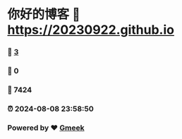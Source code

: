 # 你好的博客 :link: https://20230922.github.io 
### :page_facing_up: [3](https://20230922.github.io/tag.html) 
### :speech_balloon: 0 
### :hibiscus: 7424 
### :alarm_clock: 2024-08-08 23:58:50 
### Powered by :heart: [Gmeek](https://github.com/Meekdai/Gmeek)
